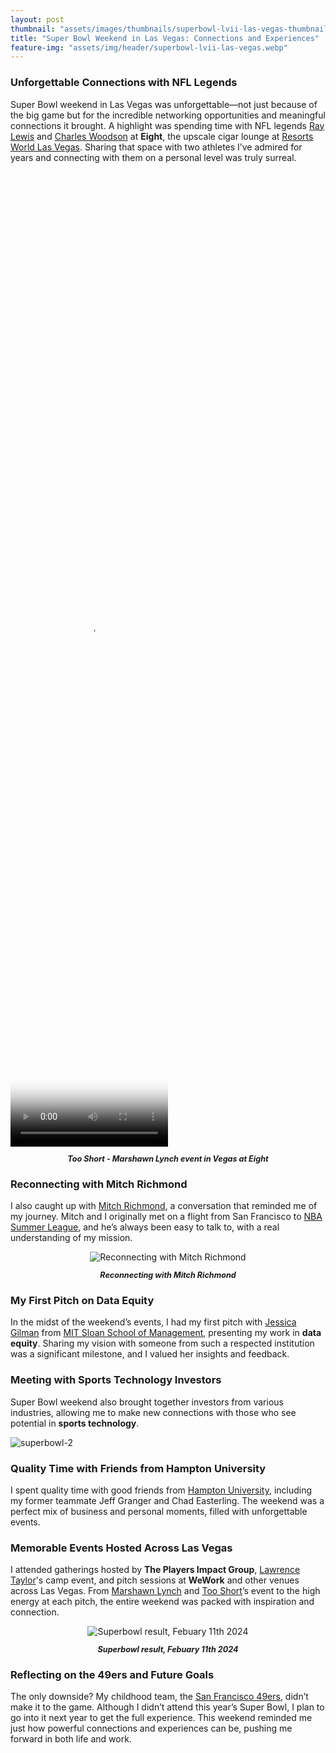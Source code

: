 ```yaml
---
layout: post
thumbnail: "assets/images/thumbnails/superbowl-lvii-las-vegas-thumbnail.webp"
title: "Super Bowl Weekend in Las Vegas: Connections and Experiences"
feature-img: "assets/img/header/superbowl-lvii-las-vegas.webp"
---
```


### Unforgettable Connections with NFL Legends

Super Bowl weekend in Las Vegas was unforgettable—not just because of the big game but for the incredible networking opportunities and meaningful connections it brought. A highlight was spending time with NFL legends [Ray Lewis](https://en.wikipedia.org/wiki/Ray_Lewis) and [Charles Woodson](https://en.wikipedia.org/wiki/Charles_Woodson) at **Eight**, the upscale cigar lounge at [Resorts World Las Vegas](https://www.rwlasvegas.com/). Sharing that space with two athletes I’ve admired for years and connecting with them on a personal level was truly surreal.

<video width="50%" height="40%" controls poster="{{site.baseurl}}/assets/img/blog-img/poster-nba-all-stars.webp">
  <source src="{{site.baseurl}}/assets/img/blog-img/nba-all-stars-video.webm" type="video/webm">
</video>
  <p style="font-style: italic; font-size: 0.9em; font-weight: bold; text-align: center;">Too Short - Marshawn Lynch event in Vegas at Eight</p>

### Reconnecting with Mitch Richmond

I also caught up with [Mitch Richmond](https://en.wikipedia.org/wiki/Mitch_Richmond), a conversation that reminded me of my journey. Mitch and I originally met on a flight from San Francisco to [NBA Summer League](https://www.nba.com/summer-league), and he’s always been easy to talk to, with a real understanding of my mission.

<div style="text-align: center">
  <img src="{{site.baseurl}}/assets/img/blog-img/superbowl-1.webp" alt="Reconnecting with Mitch Richmond">
  <p style="font-style: italic; font-size: 0.9em; font-weight:bold;">Reconnecting with Mitch Richmond</p>
</div>

### My First Pitch on Data Equity

In the midst of the weekend’s events, I had my first pitch with [Jessica Gilman](https://www.instagram.com/jessroadtrip/) from [MIT Sloan School of Management](https://exec.mit.edu/s/), presenting my work in **data equity**. Sharing my vision with someone from such a respected institution was a significant milestone, and I valued her insights and feedback.

### Meeting with Sports Technology Investors

Super Bowl weekend also brought together investors from various industries, allowing me to make new connections with those who see potential in **sports technology**.

![superbowl-2]({{site.baseurl}}/assets/img/blog-img/superbowl-2.webp)

### Quality Time with Friends from Hampton University

I spent quality time with good friends from [Hampton University](https://home.hamptonu.edu/), including my former teammate Jeff Granger and Chad Easterling. The weekend was a perfect mix of business and personal moments, filled with unforgettable events.

### Memorable Events Hosted Across Las Vegas

I attended gatherings hosted by **The Players Impact Group**, [Lawrence Taylor](https://www.profootballhof.com/players/lawrence-taylor/)'s camp event, and pitch sessions at **WeWork** and other venues across Las Vegas. From [Marshawn Lynch](https://www.nfl.com/players/marshawn-lynch/) and [Too Short](https://www.youtube.com/channel/UCT5WSvzLbxkwTvTwpPVkUFw)’s event to the high energy at each pitch, the entire weekend was packed with inspiration and connection.

<div style="text-align: center">
  <img src="{{site.baseurl}}/assets/img/blog-img/superbowl-result.webp" alt="Superbowl result, Febuary 11th 2024">
  <p style="font-style: italic; font-size: 0.9em; font-weight:bold;">Superbowl result, Febuary 11th 2024</p>
</div>

### Reflecting on the 49ers and Future Goals

The only downside? My childhood team, the [San Francisco 49ers](https://www.49ers.com/), didn’t make it to the game. Although I didn’t attend this year’s Super Bowl, I plan to go into it next year to get the full experience. This weekend reminded me just how powerful connections and experiences can be, pushing me forward in both life and work.
